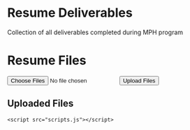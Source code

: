 # Resume Deliverables
Collection of all deliverables completed during MPH program
<!DOCTYPE html>
<html lang="en">
<head>
    <meta charset="UTF-8">
    <meta name="viewport" content="width=device-width, initial-scale=1.0">
    <title>Resume Files</title>
    <link rel="stylesheet" href="styles.css">
</head>
<body>
    <h1>Resume Files</h1>
    <div class="upload-container">
        <input type="file" id="fileInput" multiple>
        <button onclick="uploadFiles()">Upload Files</button>
    </div>
    <h2>Uploaded Files</h2>
    <ul id="fileList" class="file-list"></ul>

    <script src="scripts.js"></script>
</body>
</html>
